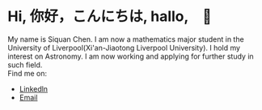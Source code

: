 # Hi, 你好，こんにちは, hallo,　🥳
My name is Siquan Chen. I am now a mathematics major student in the University of Liverpool(Xi'an-Jiaotong Liverpool University). I hold my interest on Astronomy. I am now working and applying for further study in such field.
<br>
  Find me on:
- [Linkedln](https://www.linkedin.com/in/siquan-chen-984027274/)
- [Email](mailto:chensteve16@gmail.com)
